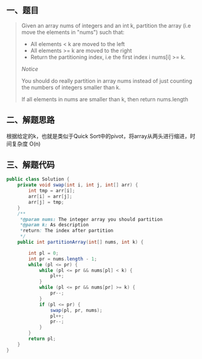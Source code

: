 ## 一、题目

> Given an array nums of integers and an int k, partition the array (i.e move the elements in "nums") such that:
>
> - All elements < k are moved to the left
> - All elements >= k are moved to the right
> - Return the partitioning index, i.e the first index i nums[i] >= k.
>
> *Notice*
>
> You should do really partition in array nums instead of just counting the numbers of integers smaller than k.
>
> If all elements in nums are smaller than k, then return nums.length

## 二、解题思路

根据给定的k，也就是类似于Quick Sort中的pivot，将array从两头进行缩进，时间复杂度 O(n)

## 三、解题代码

```java
public class Solution {
    private void swap(int i, int j, int[] arr) {
        int tmp = arr[i];
        arr[i] = arr[j];
        arr[j] = tmp;
    }
    /**
     *@param nums: The integer array you should partition
     *@param k: As description
     *return: The index after partition
     */
    public int partitionArray(int[] nums, int k) {

        int pl = 0;
        int pr = nums.length - 1;
        while (pl <= pr) {
            while (pl <= pr && nums[pl] < k) {
                pl++;
            }
            while (pl <= pr && nums[pr] >= k) {
                pr--;
            }
            if (pl <= pr) {
                swap(pl, pr, nums);
                pl++;
                pr--;
            }
        }
        return pl;
    }
}
```

